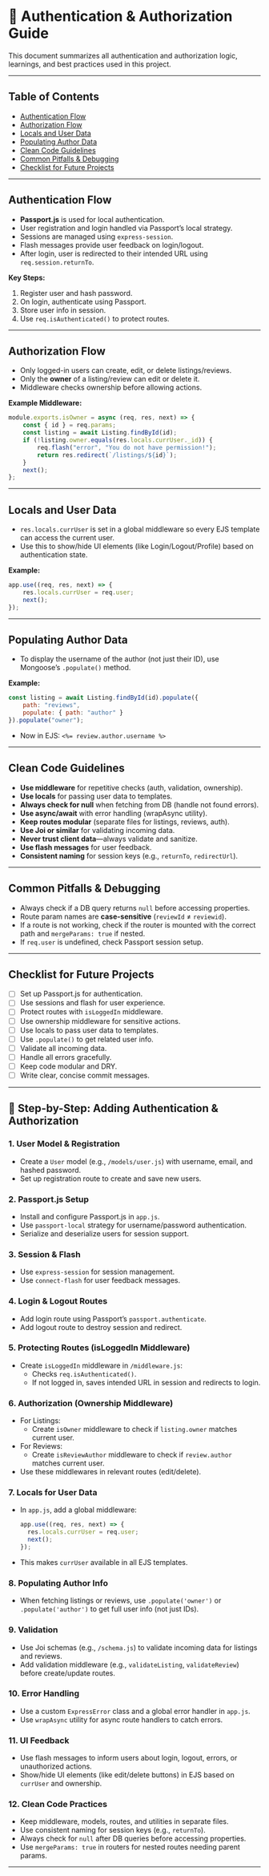# 🔐 Authentication & Authorization Guide

This document summarizes all authentication and authorization logic, learnings, and best practices used in this project.

---

## Table of Contents

- [Authentication Flow](#authentication-flow)
- [Authorization Flow](#authorization-flow)
- [Locals and User Data](#locals-and-user-data)
- [Populating Author Data](#populating-author-data)
- [Clean Code Guidelines](#clean-code-guidelines)
- [Common Pitfalls & Debugging](#common-pitfalls--debugging)
- [Checklist for Future Projects](#checklist-for-future-projects)

---

## Authentication Flow

- **Passport.js** is used for local authentication.
- User registration and login handled via Passport’s local strategy.
- Sessions are managed using `express-session`.
- Flash messages provide user feedback on login/logout.
- After login, user is redirected to their intended URL using `req.session.returnTo`.

**Key Steps:**
1. Register user and hash password.
2. On login, authenticate using Passport.
3. Store user info in session.
4. Use `req.isAuthenticated()` to protect routes.

---

## Authorization Flow

- Only logged-in users can create, edit, or delete listings/reviews.
- Only the **owner** of a listing/review can edit or delete it.
- Middleware checks ownership before allowing actions.

**Example Middleware:**
```js
module.exports.isOwner = async (req, res, next) => {
    const { id } = req.params;
    const listing = await Listing.findById(id);
    if (!listing.owner.equals(res.locals.currUser._id)) {
        req.flash("error", "You do not have permission!");
        return res.redirect(`/listings/${id}`);
    }
    next();
};
```

---

## Locals and User Data

- `res.locals.currUser` is set in a global middleware so every EJS template can access the current user.
- Use this to show/hide UI elements (like Login/Logout/Profile) based on authentication state.

**Example:**
```js
app.use((req, res, next) => {
    res.locals.currUser = req.user;
    next();
});
```

---

## Populating Author Data

- To display the username of the author (not just their ID), use Mongoose’s `.populate()` method.

**Example:**
```js
const listing = await Listing.findById(id).populate({
    path: "reviews",
    populate: { path: "author" }
}).populate("owner");
```
- Now in EJS: `<%= review.author.username %>`

---

## Clean Code Guidelines

- **Use middleware** for repetitive checks (auth, validation, ownership).
- **Use locals** for passing user data to templates.
- **Always check for null** when fetching from DB (handle not found errors).
- **Use async/await** with error handling (wrapAsync utility).
- **Keep routes modular** (separate files for listings, reviews, auth).
- **Use Joi or similar** for validating incoming data.
- **Never trust client data**—always validate and sanitize.
- **Use flash messages** for user feedback.
- **Consistent naming** for session keys (e.g., `returnTo`, `redirectUrl`).

---

## Common Pitfalls & Debugging

- Always check if a DB query returns `null` before accessing properties.
- Route param names are **case-sensitive** (`reviewId` ≠ `reviewid`).
- If a route is not working, check if the router is mounted with the correct path and `mergeParams: true` if nested.
- If `req.user` is undefined, check Passport session setup.

---

## Checklist for Future Projects

- [ ] Set up Passport.js for authentication.
- [ ] Use sessions and flash for user experience.
- [ ] Protect routes with `isLoggedIn` middleware.
- [ ] Use ownership middleware for sensitive actions.
- [ ] Use locals to pass user data to templates.
- [ ] Use `.populate()` to get related user info.
- [ ] Validate all incoming data.
- [ ] Handle all errors gracefully.
- [ ] Keep code modular and DRY.
- [ ] Write clear, concise commit messages.

---

## 📝 Step-by-Step: Adding Authentication & Authorization

### 1. **User Model & Registration**
- Create a `User` model (e.g., `/models/user.js`) with username, email, and hashed password.
- Set up registration route to create and save new users.

### 2. **Passport.js Setup**
- Install and configure Passport.js in `app.js`.
- Use `passport-local` strategy for username/password authentication.
- Serialize and deserialize users for session support.

### 3. **Session & Flash**
- Use `express-session` for session management.
- Use `connect-flash` for user feedback messages.

### 4. **Login & Logout Routes**
- Add login route using Passport’s `passport.authenticate`.
- Add logout route to destroy session and redirect.

### 5. **Protecting Routes (isLoggedIn Middleware)**
- Create `isLoggedIn` middleware in `/middleware.js`:
    - Checks `req.isAuthenticated()`.
    - If not logged in, saves intended URL in session and redirects to login.

### 6. **Authorization (Ownership Middleware)**
- For Listings:  
  - Create `isOwner` middleware to check if `listing.owner` matches current user.
- For Reviews:  
  - Create `isReviewAuthor` middleware to check if `review.author` matches current user.
- Use these middlewares in relevant routes (edit/delete).

### 7. **Locals for User Data**
- In `app.js`, add a global middleware:
    ```js
    app.use((req, res, next) => {
      res.locals.currUser = req.user;
      next();
    });
    ```
- This makes `currUser` available in all EJS templates.

### 8. **Populating Author Info**
- When fetching listings or reviews, use `.populate('owner')` or `.populate('author')` to get full user info (not just IDs).

### 9. **Validation**
- Use Joi schemas (e.g., `/schema.js`) to validate incoming data for listings and reviews.
- Add validation middleware (e.g., `validateListing`, `validateReview`) before create/update routes.

### 10. **Error Handling**
- Use a custom `ExpressError` class and a global error handler in `app.js`.
- Use `wrapAsync` utility for async route handlers to catch errors.

### 11. **UI Feedback**
- Use flash messages to inform users about login, logout, errors, or unauthorized actions.
- Show/hide UI elements (like edit/delete buttons) in EJS based on `currUser` and ownership.

### 12. **Clean Code Practices**
- Keep middleware, models, routes, and utilities in separate files.
- Use consistent naming for session keys (e.g., `returnTo`).
- Always check for `null` after DB queries before accessing properties.
- Use `mergeParams: true` in routers for nested routes needing parent params.

---

